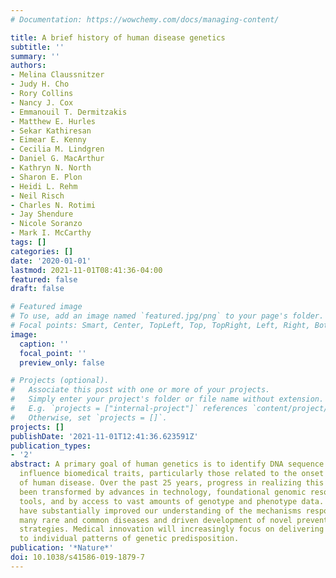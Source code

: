 ```yaml
---
# Documentation: https://wowchemy.com/docs/managing-content/

title: A brief history of human disease genetics
subtitle: ''
summary: ''
authors:
- Melina Claussnitzer
- Judy H. Cho
- Rory Collins
- Nancy J. Cox
- Emmanouil T. Dermitzakis
- Matthew E. Hurles
- Sekar Kathiresan
- Eimear E. Kenny
- Cecilia M. Lindgren
- Daniel G. MacArthur
- Kathryn N. North
- Sharon E. Plon
- Heidi L. Rehm
- Neil Risch
- Charles N. Rotimi
- Jay Shendure
- Nicole Soranzo
- Mark I. McCarthy
tags: []
categories: []
date: '2020-01-01'
lastmod: 2021-11-01T08:41:36-04:00
featured: false
draft: false

# Featured image
# To use, add an image named `featured.jpg/png` to your page's folder.
# Focal points: Smart, Center, TopLeft, Top, TopRight, Left, Right, BottomLeft, Bottom, BottomRight.
image:
  caption: ''
  focal_point: ''
  preview_only: false

# Projects (optional).
#   Associate this post with one or more of your projects.
#   Simply enter your project's folder or file name without extension.
#   E.g. `projects = ["internal-project"]` references `content/project/deep-learning/index.md`.
#   Otherwise, set `projects = []`.
projects: []
publishDate: '2021-11-01T12:41:36.623591Z'
publication_types:
- '2'
abstract: A primary goal of human genetics is to identify DNA sequence variants that
  influence biomedical traits, particularly those related to the onset and progression
  of human disease. Over the past 25 years, progress in realizing this objective has
  been transformed by advances in technology, foundational genomic resources and analytical
  tools, and by access to vast amounts of genotype and phenotype data. Genetic discoveries
  have substantially improved our understanding of the mechanisms responsible for
  many rare and common diseases and driven development of novel preventative and therapeutic
  strategies. Medical innovation will increasingly focus on delivering care tailored
  to individual patterns of genetic predisposition.
publication: '*Nature*'
doi: 10.1038/s41586-019-1879-7
---
```

